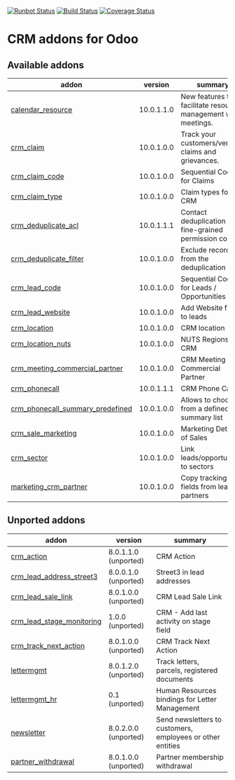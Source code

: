 [![Runbot Status](https://runbot.odoo-community.org/runbot/badge/flat/111/10.0.svg)](https://runbot.odoo-community.org/runbot/repo/github-com-oca-crm-111)
[![Build Status](https://travis-ci.org/OCA/crm.svg?branch=master)](https://travis-ci.org/OCA/crm)
[![Coverage Status](https://img.shields.io/coveralls/OCA/crm.svg)](https://coveralls.io/r/OCA/crm?branch=master)

CRM addons for Odoo
===================

[//]: # (addons)

Available addons
----------------
addon | version | summary
--- | --- | ---
[calendar_resource](calendar_resource/) | 10.0.1.1.0 | New features to facilitate resource management with meetings.
[crm_claim](crm_claim/) | 10.0.1.0.0 | Track your customers/vendors claims and grievances.
[crm_claim_code](crm_claim_code/) | 10.0.1.0.0 | Sequential Code for Claims
[crm_claim_type](crm_claim_type/) | 10.0.1.0.0 | Claim types for CRM
[crm_deduplicate_acl](crm_deduplicate_acl/) | 10.0.1.1.1 | Contact deduplication with fine-grained permission control
[crm_deduplicate_filter](crm_deduplicate_filter/) | 10.0.1.0.0 | Exclude records from the deduplication
[crm_lead_code](crm_lead_code/) | 10.0.1.0.0 | Sequential Code for Leads / Opportunities
[crm_lead_website](crm_lead_website/) | 10.0.1.0.0 | Add Website field to leads
[crm_location](crm_location/) | 10.0.1.0.0 | CRM location
[crm_location_nuts](crm_location_nuts/) | 10.0.1.0.0 | NUTS Regions in CRM
[crm_meeting_commercial_partner](crm_meeting_commercial_partner/) | 10.0.1.0.0 | CRM Meeting Commercial Partner
[crm_phonecall](crm_phonecall/) | 10.0.1.1.1 | CRM Phone Calls
[crm_phonecall_summary_predefined](crm_phonecall_summary_predefined/) | 10.0.1.0.0 | Allows to choose from a defined summary list
[crm_sale_marketing](crm_sale_marketing/) | 10.0.1.0.0 | Marketing Details of Sales
[crm_sector](crm_sector/) | 10.0.1.0.0 | Link leads/opportunities to sectors
[marketing_crm_partner](marketing_crm_partner/) | 10.0.1.0.0 | Copy tracking fields from leads to partners


Unported addons
---------------
addon | version | summary
--- | --- | ---
[crm_action](crm_action/) | 8.0.1.1.0 (unported) | CRM Action
[crm_lead_address_street3](crm_lead_address_street3/) | 8.0.0.1.0 (unported) | Street3 in lead addresses
[crm_lead_sale_link](crm_lead_sale_link/) | 8.0.1.0.0 (unported) | CRM Lead Sale Link
[crm_lead_stage_monitoring](crm_lead_stage_monitoring/) | 1.0.0 (unported) | CRM - Add last activity on stage field
[crm_track_next_action](crm_track_next_action/) | 8.0.1.0.0 (unported) | CRM Track Next Action
[lettermgmt](lettermgmt/) | 8.0.1.2.0 (unported) | Track letters, parcels, registered documents
[lettermgmt_hr](lettermgmt_hr/) | 0.1 (unported) | Human Resources bindings for Letter Management
[newsletter](newsletter/) | 8.0.2.0.0 (unported) | Send newsletters to customers, employees or other entities
[partner_withdrawal](partner_withdrawal/) | 8.0.1.0.0 (unported) | Partner membership withdrawal

[//]: # (end addons)

